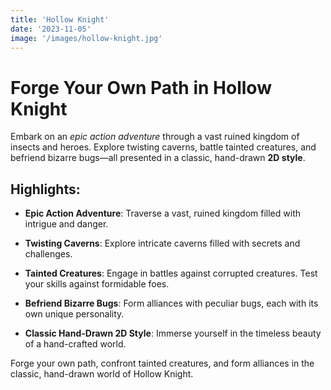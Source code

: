 ```yaml
---
title: 'Hollow Knight'
date: '2023-11-05'
image: '/images/hollow-knight.jpg'
---
```


# Forge Your Own Path in Hollow Knight

Embark on an _epic action adventure_ through a vast ruined kingdom of insects and heroes. Explore twisting caverns,
battle tainted creatures, and befriend bizarre bugs—all presented in a classic, hand-drawn **2D style**.

## Highlights:

- **Epic Action Adventure**: Traverse a vast, ruined kingdom filled with intrigue and danger.

- **Twisting Caverns**: Explore intricate caverns filled with secrets and challenges.

- **Tainted Creatures**: Engage in battles against corrupted creatures. Test your skills against formidable foes.

- **Befriend Bizarre Bugs**: Form alliances with peculiar bugs, each with its own unique personality.

- **Classic Hand-Drawn 2D Style**: Immerse yourself in the timeless beauty of a hand-crafted world.

Forge your own path, confront tainted creatures, and form alliances in the classic, hand-drawn world of Hollow Knight.
